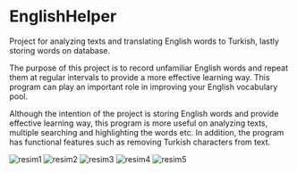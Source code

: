 # EnglishHelper
Project for analyzing texts and translating English words to Turkish, lastly storing words on database.

The purpose of this project is to record unfamiliar English words and repeat them at regular intervals to provide a more effective learning way. This program can play an important role in improving your English vocabulary pool.

Although the intention of the project is storing English words and provide effective learning way, this program is more useful on analyzing texts, multiple searching and highlighting the words etc. In addition, the program has functional features such as removing Turkish characters from text.


![resim1](https://www.linkpicture.com/q/g_EnglishAnalyzer_Analiz-3.7.png)
![resim2](https://www.linkpicture.com/q/j_EnglishAnalyzerDatabaseSec-3.10.png)
![resim3](https://www.linkpicture.com/q/k_EnglishAnalyzerDBKaydet-3.11.png)
![resim4](https://www.linkpicture.com/q/m_EnglishAnalyzerCeviriOK-3.13.png)
![resim5](https://www.linkpicture.com/q/n_EnglishAnalyzerEgzersiz-3.14.png)
